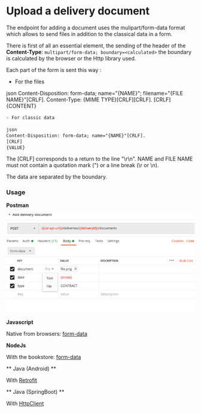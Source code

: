 # Upload a delivery document

The endpoint for adding a document uses the mulipart/form-data format which allows to send files in addition to the classical data in a form.

There is first of all an essential element, the sending of the header of the **Content-Type**: `multipart/form-data; boundary=<calculated>` the boundary is calculated by the browser or the Http library used.


Each part of the form is sent this way :

- For the files 

json
Content-Disposition: form-data; name="{NAME}"; filename="{FILE NAME}"[CRLF].
Content-Type: {MIME TYPE}[CRLF][CRLF].
[CRLF]
{CONTENT}

```
- For classic data

json
Content-Disposition: form-data; name="{NAME}"[CRLF].
[CRLF]
{VALUE}
```

The [CRLF] corresponds to a return to the line "\r\n". NAME and FILE NAME must not contain a quotation mark (") or a line break (\r or \n).

The data are separated by the boundary.


### Usage

**Postman**

![document](../../assets/images/upload-document.png)

**Javascript**

Native from browsers: [form-data](https://developer.mozilla.org/fr/docs/Web/API/FormData/FormData)

**NodeJs**

With the bookstore: [form-data](https://www.npmjs.com/package/form-data)

** Java (Android) **

With [Retrofit](https://futurestud.io/tutorials/retrofit-2-how-to-upload-files-to-server)

** Java (SpringBoot) **

With [HttpClient](https://www.baeldung.com/httpclient-post-http-request#post-multipart-request)

